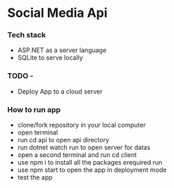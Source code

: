 # Social Media Api

### Tech stack
- ASP.NET as a server language
- SQLite to serve locally

### TODO -
- Deploy App to a cloud server

### How to run app
- clone/fork repository in your local computer
- open terminal
- run cd api to open api directory
- run dotnet watch run to open server for datas
- open a second terminal and run cd client
- use npm i to install all the packages erequired run
- use npm start to open the app in deployment mode
- test the app
